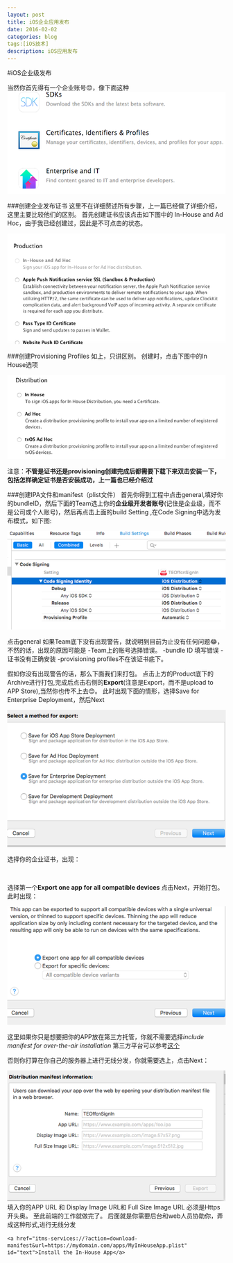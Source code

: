 ```yaml
---
layout: post
title: iOS企业应用发布
date: 2016-02-02
categories: blog
tags:[iOS技术]
description: iOS应用发布
---
```

#iOS企业级发布

当然你首先得有一个企业账号😊，像下面这种
![](https://github.com/ytdxxt10/Terry_Blog/raw/gh-pages/blogImages/two.png)

###创建企业发布证书
这里不在详细赘述所有步骤，上一篇[](http://ytdxxt10.github.io/Terry_Blog/%E6%8A%80%E6%9C%AF/2016/02/02/distribution.html)已经做了详细介绍，
这里主要比较他们的区别。
首先创建证书应该点击如下图中的 In-House and Ad Hoc，由于我已经创建过，因此是不可点击的状态。

![](https://github.com/ytdxxt10/Terry_Blog/raw/gh-pages/blogImages/enterprise2.png)

###创建Provisioning Profiles
如上，只讲区别。
创建时，点击下图中的In House选项

![](https://github.com/ytdxxt10/Terry_Blog/raw/gh-pages/blogImages/enterprise3.png)

注意：**不管是证书还是provisioning创建完成后都需要下载下来双击安装一下，包括怎样确定证书是否安装成功，上一篇也已经介绍过**

###创建IPA文件和manifest（plist文件）
首先你得到工程中点击general,填好你的bundleID，然后下面的Team选上你的**企业级开发者账号**(记住是企业级，而不是公司或个人账号)，然后再点击上面的build Setting ,在Code Signing中选为发布模式，如下图:

![](https://github.com/ytdxxt10/Terry_Blog/raw/gh-pages/blogImages/enterprise7.png)

点击general 如果Team底下没有出现警告，就说明到目前为止没有任何问题😂，不然的话，出现的原因可能是
-Team上的账号选择错误。
-bundle ID 填写错误
-证书没有正确安装
-provisioning profiles不在该证书底下。

假如你没有出现警告的话，那么下面我们来打包。
点击上方的Product底下的Archive进行打包,完成后点击右侧的**Export**(注意是Export，而不是upload to APP Store),当然你也传不上去😊。
此时出现下面的情形，选择Save for Enterprise Deployment，然后Next

![](https://github.com/ytdxxt10/Terry_Blog/raw/gh-pages/blogImages/enterprise8.png)

选择你的企业证书，出现：

![]()

选择第一个**Export one app for all compatible devices**
点击Next，开始打包。此时出现：

![](https://github.com/ytdxxt10/Terry_Blog/raw/gh-pages/blogImages/enterprise9.png)

这里如果你只是想要把你的APP放在第三方托管，你就不需要选择*include manifest for over-the-air installation*
第三方平台可以参考[这个](fir.im)

否则你打算在你自己的服务器上进行无线分发，你就需要选上，点击Next：

![](https://github.com/ytdxxt10/Terry_Blog/raw/gh-pages/blogImages/enterprise11.png)
填入你的APP URL 和 Display Image URL和 Full Size Image URL
必须是Https开头奥。
至此前端的工作就做完了。
后面就是你需要后台和web人员协助你，弄成这种形式,进行无线分发

```
<a href="itms-services://?action=download-manifest&url=https://mydomain.com/apps/MyInHouseApp.plist" id="text">Install the In-House App</a>

```
